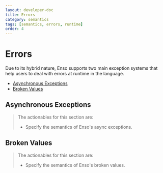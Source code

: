 ```yaml
---
layout: developer-doc
title: Errors
category: semantics
tags: [semantics, errors, runtime]
order: 4
---
```


# Errors
Due to its hybrid nature, Enso supports two main exception systems that help
users to deal with errors at runtime in the language.

<!-- MarkdownTOC levels="2,3" autolink="true" -->

- [Asynchronous Exceptions](#asynchronous-exceptions)
- [Broken Values](#broken-values)

<!-- /MarkdownTOC -->

## Asynchronous Exceptions

> The actionables for this section are:
> 
> - Specify the semantics of Enso's async exceptions.

## Broken Values

> The actionables for this section are:
> 
> - Specify the semantics of Enso's broken values.
